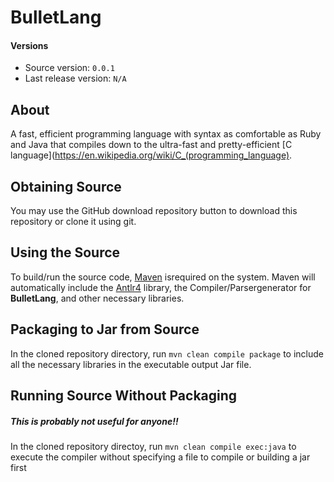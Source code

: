 # BulletLang

#### Versions

* Source version: `0.0.1`
* Last release version: `N/A`

## About

A fast, efficient programming language with syntax as comfortable as Ruby and Java that compiles down to the ultra-fast and pretty-efficient [C language](https://en.wikipedia.org/wiki/C_(programming_language).

## Obtaining Source

You may use the GitHub download repository button to download this repository or clone it using git.

## Using the Source

To build/run the source code, [Maven](https://maven.apache.org/) isrequired on the system. Maven will automatically include the [Antlr4](http://www.antlr.org/) library, the Compiler/Parsergenerator for **BulletLang**, and other necessary libraries.

## Packaging to Jar from Source

In the cloned repository directory, run `mvn clean compile package` to include all the necessary libraries in the executable output Jar file.

## Running Source Without Packaging

##### This is probably *not* useful for anyone!!

In the cloned repository directoy, run `mvn clean compile exec:java` to execute the compiler without specifying a file to compile or building a jar first
